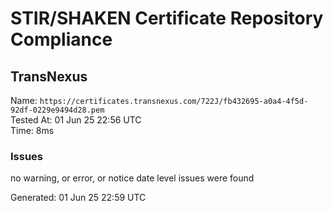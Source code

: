 # STIR/SHAKEN Certificate Repository Compliance

## TransNexus

Name: `https://certificates.transnexus.com/722J/fb432695-a0a4-4f5d-92df-0229e9494d28.pem`\
Tested At: 01 Jun 25 22:56 UTC\
Time: 8ms

### Issues

no warning, or error, or notice date level issues were found

Generated: 01 Jun 25 22:59 UTC